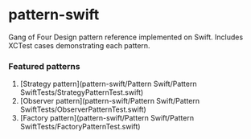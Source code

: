 # pattern-swift
Gang of Four Design pattern reference implemented on Swift. Includes XCTest cases demonstrating each pattern.

### Featured patterns
1. [Strategy pattern](pattern-swift/Pattern Swift/Pattern SwiftTests/StrategyPatternTest.swift)
2. [Observer pattern](pattern-swift/Pattern Swift/Pattern SwiftTests/ObserverPatternTest.swift)
3. [Factory pattern](pattern-swift/Pattern Swift/Pattern SwiftTests/FactoryPatternTest.swift)